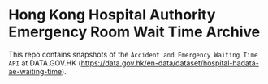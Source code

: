 # Hong Kong Hospital Authority Emergency Room Wait Time Archive
This repo contains snapshots of the `Accident and Emergency Waiting Time API` at DATA.GOV.HK (https://data.gov.hk/en-data/dataset/hospital-hadata-ae-waiting-time). 
